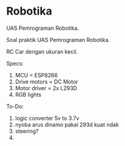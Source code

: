 # Robotika
UAS Pemrograman Robotika.

Soal praktik UAS Pemrograman Robotika.

RC Car dengan ukuran kecil.

Specs:
1. MCU = ESP8266
2. Drive motors = DC Motor
3. Motor driver = 2x L293D
4. RGB lights


To-Do:
1. logic converter 5v to 3.7v
2. nyoba arus dinamo pakai 293d kuat ndak
3. steering?
4. 

